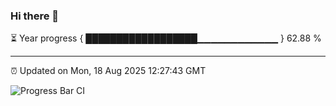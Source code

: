 ### Hi there 👋

⏳ Year progress { ██████████████████▁▁▁▁▁▁▁▁▁▁▁▁ } 62.88 %

---

⏰ Updated on Mon, 18 Aug 2025 12:27:43 GMT

![Progress Bar CI](https://github.com/code-lakshay/GitHub-Actions-Demo/workflows/Progress%20Bar%20CI/badge.svg)
